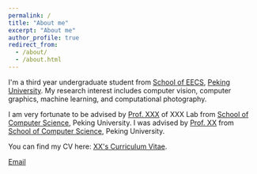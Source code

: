 ```yaml
---
permalink: /
title: "About me"
excerpt: "About me"
author_profile: true
redirect_from: 
  - /about/
  - /about.html
---
```


I'm a third year undergraduate student from [School of EECS](https://eecs.pku.edu.cn/), [Peking University](https://www.pku.edu.cn/). My research interest includes computer vision, computer graphics, machine learning, and computational photography.

I am very fortunate to be advised by [Prof. XXX](https://www.XXX.com/) of XXX Lab from [School of Computer Science](https://cs.pku.edu.cn/), Peking University. I was advised by [Prof. XX](https://XXX.pku.edu.cn/) from [School of Computer Science](https://cs.pku.edu.cn/), Peking University.

You can find my CV here: [XX's Curriculum Vitae](../assets/Curriculum_Vitae.pdf).

[Email](mailto:XX@stu.pku.edu.cn) 

